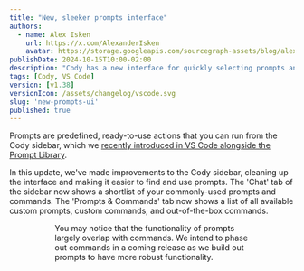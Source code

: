 ```yaml
---
title: "New, sleeker prompts interface"
authors:
  - name: Alex Isken
    url: https://x.com/AlexanderIsken
    avatar: https://storage.googleapis.com/sourcegraph-assets/blog/alex_avatar.png
publishDate: 2024-10-15T10:00-02:00
description: "Cody has a new interface for quickly selecting prompts and commands from the sidebar."
tags: [Cody, VS Code]
version: [v1.38]
versionIcon: /assets/changelog/vscode.svg
slug: 'new-prompts-ui'
published: true
---
```


Prompts are predefined, ready-to-use actions that you can run from the Cody sidebar, which we [recently introduced in VS Code alongside the Prompt Library](https://sourcegraph.com/blog/cody-vscode-1-30-0-release).

In this update, we've made improvements to the Cody sidebar, cleaning up the interface and making it easier to find and use prompts. The 'Chat' tab of the sidebar now shows a shortlist of your commonly-used prompts and commands. The 'Prompts & Commands' tab now shows a list of all available custom prompts, custom commands, and out-of-the-box commands.

<Figure
  src="https://storage.googleapis.com/sourcegraph-assets/blog/cody-vscode-1-38-release/chat-tab.png"
  alt="Chat tab view"
/>
<Figure
  src="https://storage.googleapis.com/sourcegraph-assets/blog/cody-vscode-1-38-release/prompts-tab.png"
  alt="Prompts & Commands tab"
/>

You may notice that the functionality of prompts largely overlap with commands. We intend to phase out commands in a coming release as we build out prompts to have more robust functionality.
